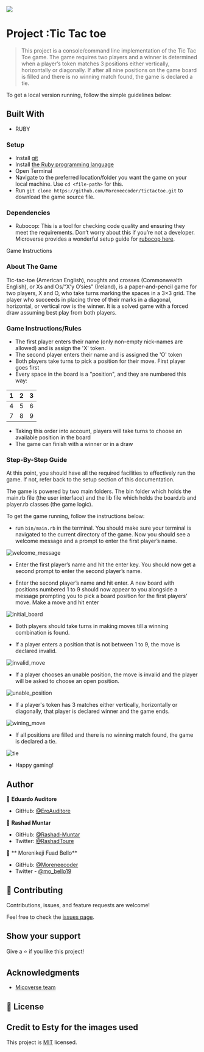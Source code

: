 ![](https://img.shields.io/badge/Microverse-blueviolet)

# Project :Tic Tac toe

> This project is a console/command line implementation of the Tic Tac Toe game. The game requires two players and a winner is determined when a player’s token matches 3 positions either vertically, horizontally or diagonally. If after all nine positions on the game board is filled and there is no winning match found, the game is declared a tie.

To get a local version running, follow the simple guidelines below:

## Built With

- RUBY

### Setup

- Install [git](https://git-scm.com/downloads)
- Install [the Ruby programming language](https://ruby-doc.org/downloads/)
- Open Terminal
- Navigate to the preferred location/folder you want the game on your local machine. Use `cd <file-path>` for this.
- Run `git clone https://github.com/Moreneecoder/tictactoe.git` to download the game source file.

### Dependencies

- Rubocop: This is a tool for checking code quality and ensuring they meet the requirements. Don’t worry about this if you’re not a developer. Microverse provides a wonderful setup guide for [rubocop here](https://github.com/microverseinc/linters-config/tree/master/ruby).

Game Instructions

### About The Game

Tic-tac-toe (American English), noughts and crosses (Commonwealth English), or Xs and Os/“X’y O’sies” (Ireland), is a paper-and-pencil game for two players, X and O, who take turns marking the spaces in a 3×3 grid. The player who succeeds in placing three of their marks in a diagonal, horizontal, or vertical row is the winner. It is a solved game with a forced draw assuming best play from both players.

### Game Instructions/Rules

* The first player enters their name (only non-empty nick-names are allowed) and is assign the 'X' token.
* The second player enters their name and is assigned the 'O' token
* Both players take turns to pick a position for their move. First player goes first
* Every space in the board is a "position", and they are numbered this way:

| 1 	| 2 	| 3 	|
|-	|-	|-	|
| 4 	| 5 	| 6 	|
| 7 	| 8 	| 9 	|

* Taking this order into account, players will take turns to choose an available position in the board
* The game can finish with a winner or in a draw


### Step-By-Step Guide

At this point, you should have all the required facilities to effectively run the game. If not, refer back to the setup section of this documentation.

The game is powered by two main folders. The bin folder which holds the main.rb file (the user interface) and the lib file which holds the board.rb and player.rb classes (the game logic).

To get the game running, follow the instructions below:

- run `bin/main.rb` in the terminal. You should make sure your terminal is navigated to the current directory of the game. Now you should see a welcome message and a prompt to enter the first player’s name.

![welcome_message](https://user-images.githubusercontent.com/60273425/109024510-77f0df80-7683-11eb-9fb8-a54f69de7155.PNG)

- Enter the first player’s name and hit the enter key. You should now get a second prompt to enter the second player’s name.

- Enter the second player’s name and hit enter. A new board with positions numbered 1 to 9 should now appear to you alongside a message prompting you to pick a board position for the first players’ move. Make a move and hit enter

![initial_board](https://user-images.githubusercontent.com/60273425/109024795-ba1a2100-7683-11eb-85c8-5bc2cec38081.PNG)

- Both players should take turns in making moves till a winning combination is found.

- If a player enters a position that is not between 1 to 9, the move is declared invalid.

![invalid_move](https://user-images.githubusercontent.com/60273425/109025810-b044ed80-7684-11eb-9aca-202845855f46.PNG)

- If a player chooses an unable position, the move is invalid and the player will be asked to choose an open position.

![unable_position](https://user-images.githubusercontent.com/60273425/109025989-de2a3200-7684-11eb-86a1-c8acb61b49e9.PNG)

- If a player's token has 3 matches either vertically, horizontally or diagonally, that player is declared winner and the game ends.

![wining_move](https://user-images.githubusercontent.com/60273425/109026186-15004800-7685-11eb-82c4-39c177f1a2f2.PNG)

- If all positions are filled and there is no winning match found, the game is declared a tie.

![tie](https://user-images.githubusercontent.com/60273425/109026833-ca330000-7685-11eb-9c97-e6d4f88ae66b.PNG)

- Happy gaming!

## Author

👤 **Eduardo Auditore**

- GitHub: [@EroAuditore](https://github.com/EroAuditore)

👤 **Rashad Muntar**

- GitHub: [@Rashad-Muntar](https://github.com/Rashad-Muntar)
- Twitter: [@RashadToure](https://twitter.com/twitterhandle)

👤 ** Morenikeji Fuad Bello**

- GitHub: [@Moreneecoder](https://github.com/Moreneecoder)
- Twitter - [@mo_bello19](https://twitter.com/mo_bello19)

## 🤝 Contributing

Contributions, issues, and feature requests are welcome!

Feel free to check the [issues page](https://github.com/issues).

## Show your support

Give a ⭐️ if you like this project!

## Acknowledgments

- [Micoverse team](https://microverse.pathwright.com/library/fast-track-curriculum/69047/path/step/57421588/)

## 📝 License

## Credit to Esty for the images used

This project is [MIT](https://opensource.org/licenses/MIT) licensed.
